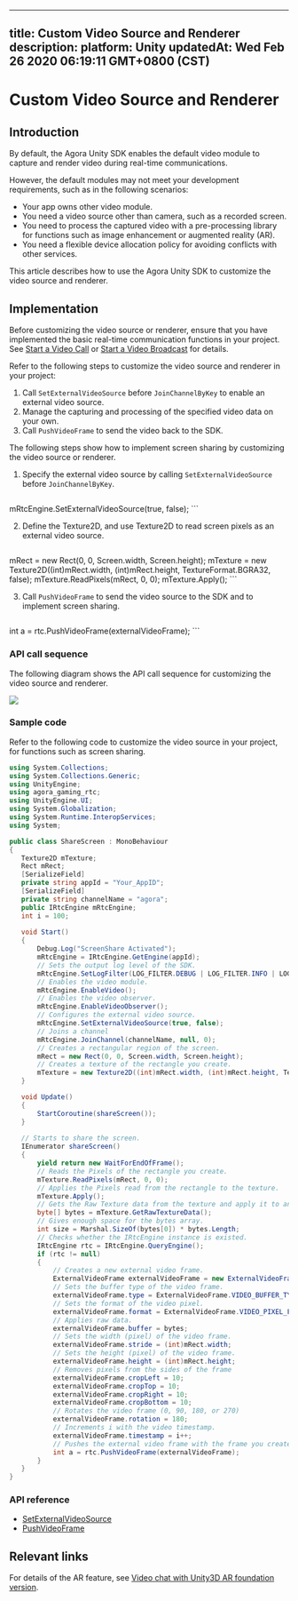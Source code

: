 
---
title: Custom Video Source and Renderer
description: 
platform: Unity
updatedAt: Wed Feb 26 2020 06:19:11 GMT+0800 (CST)
---
# Custom Video Source and Renderer
## Introduction

By default, the Agora Unity SDK enables the default video module to capture and render video during real-time communications.

However, the default modules may not meet your development requirements, such as in the following scenarios:

- Your app owns other video module.
- You need a video source other than camera, such as a recorded screen.
- You need to process the captured video with a pre-processing library for functions such as image enhancement or augmented reality (AR).
- You need a flexible device allocation policy for avoiding conflicts with other services.

This article describes how to use the Agora Unity SDK to customize the video source and renderer.

## Implementation

Before customizing the video source or renderer, ensure that you have implemented the basic real-time communication functions in your project. See [Start a Video Call](https://docs.agora.io/en/Video/start_call_unity?platform=Unity) or [Start a Video Broadcast](https://docs.agora.io/en/Interactive%20Broadcast/start_live_unity?platform=Unity) for details.

Refer to the following steps to customize the video source and renderer in your project:

1. Call `SetExternalVideoSource` before `JoinChannelByKey` to enable an external video source.
2. Manage the capturing and processing of the specified video data on your own.
3. Call `PushVideoFrame` to send the video back to the SDK.

The following steps show how to implement screen sharing by customizing the video source or renderer.

1. Specify the external video source by calling `SetExternalVideoSource` before `JoinChannelByKey`.

   ```C#
mRtcEngine.SetExternalVideoSource(true, false);
	 ```

2. Define the Texture2D, and use Texture2D to read screen pixels as an external video source.

   ```C#
mRect = new Rect(0, 0, Screen.width, Screen.height);
mTexture = new Texture2D((int)mRect.width, (int)mRect.height, TextureFormat.BGRA32, false);
mTexture.ReadPixels(mRect, 0, 0);
mTexture.Apply();
	 ```
   
3. Call `PushVideoFrame` to send the video source to the SDK and to implement screen sharing.

   ```C#
int a = rtc.PushVideoFrame(externalVideoFrame);
	 ```
   

### API call sequence

The following diagram shows the API call sequence for customizing the video source and renderer.

![](https://web-cdn.agora.io/docs-files/1576229371972)

### Sample code

Refer to the following code to customize the video source in your project, for functions such as screen sharing.

```C#
using System.Collections;
using System.Collections.Generic;
using UnityEngine;
using agora_gaming_rtc;
using UnityEngine.UI;
using System.Globalization;
using System.Runtime.InteropServices;
using System;

public class ShareScreen : MonoBehaviour
{
   Texture2D mTexture;
   Rect mRect;
   [SerializeField]
   private string appId = "Your_AppID";
   [SerializeField]
   private string channelName = "agora";
   public IRtcEngine mRtcEngine;
   int i = 100;
	
   void Start()
   {
       Debug.Log("ScreenShare Activated");
       mRtcEngine = IRtcEngine.GetEngine(appId);
       // Sets the output log level of the SDK.
       mRtcEngine.SetLogFilter(LOG_FILTER.DEBUG | LOG_FILTER.INFO | LOG_FILTER.WARNING | LOG_FILTER.ERROR | LOG_FILTER.CRITICAL);
       // Enables the video module.
       mRtcEngine.EnableVideo();
       // Enables the video observer.
       mRtcEngine.EnableVideoObserver();
       // Configures the external video source.
       mRtcEngine.SetExternalVideoSource(true, false);
       // Joins a channel
       mRtcEngine.JoinChannel(channelName, null, 0);
       // Creates a rectangular region of the screen.
       mRect = new Rect(0, 0, Screen.width, Screen.height);
       // Creates a texture of the rectangle you create.
       mTexture = new Texture2D((int)mRect.width, (int)mRect.height, TextureFormat.BGRA32, false);
   }

   void Update()
   {
       StartCoroutine(shareScreen());
   }
			 
   // Starts to share the screen.
   IEnumerator shareScreen()
   {
       yield return new WaitForEndOfFrame();
       // Reads the Pixels of the rectangle you create.
       mTexture.ReadPixels(mRect, 0, 0);
       // Applies the Pixels read from the rectangle to the texture.
       mTexture.Apply();
       // Gets the Raw Texture data from the texture and apply it to an array of bytes.
       byte[] bytes = mTexture.GetRawTextureData();
       // Gives enough space for the bytes array.
       int size = Marshal.SizeOf(bytes[0]) * bytes.Length;
       // Checks whether the IRtcEngine instance is existed.
       IRtcEngine rtc = IRtcEngine.QueryEngine();
       if (rtc != null)
       {
           // Creates a new external video frame.
           ExternalVideoFrame externalVideoFrame = new ExternalVideoFrame();
           // Sets the buffer type of the video frame.
           externalVideoFrame.type = ExternalVideoFrame.VIDEO_BUFFER_TYPE.VIDEO_BUFFER_RAW_DATA;
           // Sets the format of the video pixel.
           externalVideoFrame.format = ExternalVideoFrame.VIDEO_PIXEL_FORMAT.VIDEO_PIXEL_BGRA;
           // Applies raw data.
           externalVideoFrame.buffer = bytes;
           // Sets the width (pixel) of the video frame.
           externalVideoFrame.stride = (int)mRect.width;
           // Sets the height (pixel) of the video frame.
           externalVideoFrame.height = (int)mRect.height;
           // Removes pixels from the sides of the frame
           externalVideoFrame.cropLeft = 10;
           externalVideoFrame.cropTop = 10;
           externalVideoFrame.cropRight = 10;
           externalVideoFrame.cropBottom = 10;
           // Rotates the video frame (0, 90, 180, or 270)
           externalVideoFrame.rotation = 180;
           // Increments i with the video timestamp.
           externalVideoFrame.timestamp = i++;
           // Pushes the external video frame with the frame you create.
           int a = rtc.PushVideoFrame(externalVideoFrame);
       }
   }
}
```

### API reference

- [SetExternalVideoSource](https://docs.agora.io/en/Video/API%20Reference/unity/classagora__gaming__rtc_1_1_i_rtc_engine.html#aae4a31d2375ed620605360ae1199eee8)
- [PushVideoFrame](https://docs.agora.io/en/Video/API%20Reference/unity/classagora__gaming__rtc_1_1_i_rtc_engine.html#af9e8d34e2a1ac07b8984fb6181a6ab81)

## Relevant links
For details of the AR feature, see [Video chat with Unity3D AR foundation version](https://medium.com/@rcsw.devel/video-chat-with-unity3d-the-arfoundation-version-6b34f9247e9a).
